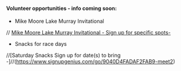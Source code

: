 #### Volunteer opportunities - info coming soon:

- Mike Moore Lake Murray Invitational

// [Mike Moore Lake Murray Invitational - Sign up for specific spots-](https://www.signupgenius.com/go/9040D4FADAF2FAB9-mike3)


- Snacks for race days

//[Saturday Snacks Sign up for date(s) to bring -]//(https://www.signupgenius.com/go/9040D4FADAF2FAB9-meet2)
